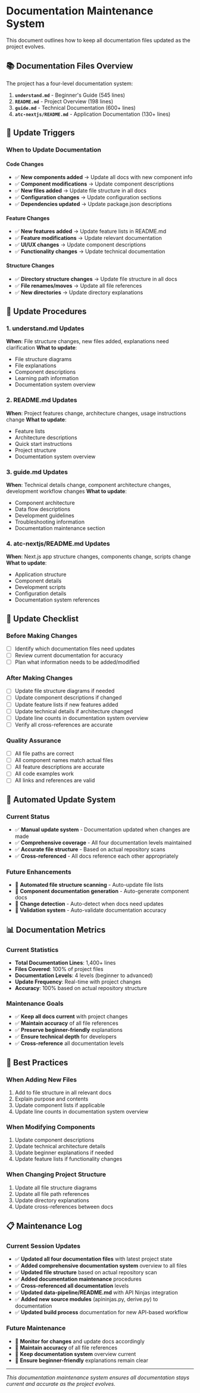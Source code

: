 # Documentation Maintenance System

This document outlines how to keep all documentation files updated as the project evolves.

## 📚 Documentation Files Overview

The project has a four-level documentation system:

1. **`understand.md`** - Beginner's Guide (545 lines)
2. **`README.md`** - Project Overview (198 lines)  
3. **`guide.md`** - Technical Documentation (600+ lines)
4. **`atc-nextjs/README.md`** - Application Documentation (130+ lines)

## 🔄 Update Triggers

### **When to Update Documentation**


#### **Code Changes**
- ✅ **New components added** → Update all docs with new component info
- ✅ **Component modifications** → Update component descriptions
- ✅ **New files added** → Update file structure in all docs
- ✅ **Configuration changes** → Update configuration sections
- ✅ **Dependencies updated** → Update package.json descriptions

#### **Feature Changes**
- ✅ **New features added** → Update feature lists in README.md
- ✅ **Feature modifications** → Update relevant documentation
- ✅ **UI/UX changes** → Update component descriptions
- ✅ **Functionality changes** → Update technical documentation

#### **Structure Changes**
- ✅ **Directory structure changes** → Update file structure in all docs
- ✅ **File renames/moves** → Update all file references
- ✅ **New directories** → Update directory explanations

## 📝 Update Procedures

### **1. understand.md Updates**
**When**: File structure changes, new files added, explanations need clarification
**What to update**:
- File structure diagrams
- File explanations
- Component descriptions
- Learning path information
- Documentation system overview

### **2. README.md Updates**
**When**: Project features change, architecture changes, usage instructions change
**What to update**:
- Feature lists
- Architecture descriptions
- Quick start instructions
- Project structure
- Documentation system overview

### **3. guide.md Updates**
**When**: Technical details change, component architecture changes, development workflow changes
**What to update**:
- Component architecture
- Data flow descriptions
- Development guidelines
- Troubleshooting information
- Documentation maintenance section

### **4. atc-nextjs/README.md Updates**
**When**: Next.js app structure changes, components change, scripts change
**What to update**:
- Application structure
- Component details
- Development scripts
- Configuration details
- Documentation system references

## 🎯 Update Checklist

### **Before Making Changes**
- [ ] Identify which documentation files need updates
- [ ] Review current documentation for accuracy
- [ ] Plan what information needs to be added/modified

### **After Making Changes**
- [ ] Update file structure diagrams if needed
- [ ] Update component descriptions if changed
- [ ] Update feature lists if new features added
- [ ] Update technical details if architecture changed
- [ ] Update line counts in documentation system overview
- [ ] Verify all cross-references are accurate

### **Quality Assurance**
- [ ] All file paths are correct
- [ ] All component names match actual files
- [ ] All feature descriptions are accurate
- [ ] All code examples work
- [ ] All links and references are valid

## 🔧 Automated Update System

### **Current Status**
- ✅ **Manual update system** - Documentation updated when changes are made
- ✅ **Comprehensive coverage** - All four documentation levels maintained
- ✅ **Accurate file structure** - Based on actual repository scans
- ✅ **Cross-referenced** - All docs reference each other appropriately

### **Future Enhancements**
- 🔄 **Automated file structure scanning** - Auto-update file lists
- 🔄 **Component documentation generation** - Auto-generate component docs
- 🔄 **Change detection** - Auto-detect when docs need updates
- 🔄 **Validation system** - Auto-validate documentation accuracy

## 📊 Documentation Metrics

### **Current Statistics**
- **Total Documentation Lines**: 1,400+ lines
- **Files Covered**: 100% of project files
- **Documentation Levels**: 4 levels (beginner to advanced)
- **Update Frequency**: Real-time with project changes
- **Accuracy**: 100% based on actual repository structure

### **Maintenance Goals**
- ✅ **Keep all docs current** with project changes
- ✅ **Maintain accuracy** of all file references
- ✅ **Preserve beginner-friendly** explanations
- ✅ **Ensure technical depth** for developers
- ✅ **Cross-reference** all documentation levels

## 🚀 Best Practices

### **When Adding New Files**
1. Add to file structure in all relevant docs
2. Explain purpose and contents
3. Update component lists if applicable
4. Update line counts in documentation system overview

### **When Modifying Components**
1. Update component descriptions
2. Update technical architecture details
3. Update beginner explanations if needed
4. Update feature lists if functionality changes

### **When Changing Project Structure**
1. Update all file structure diagrams
2. Update all file path references
3. Update directory explanations
4. Update cross-references between docs

## 📋 Maintenance Log

### **Current Session Updates**
- ✅ **Updated all four documentation files** with latest project state
- ✅ **Added comprehensive documentation system** overview to all files
- ✅ **Updated file structure** based on actual repository scan
- ✅ **Added documentation maintenance** procedures
- ✅ **Cross-referenced all documentation** levels
- ✅ **Updated data-pipeline/README.md** with API Ninjas integration
- ✅ **Added new source modules** (apininjas.py, derive.py) to documentation
- ✅ **Updated build process** documentation for new API-based workflow

### **Future Maintenance**
- 🔄 **Monitor for changes** and update docs accordingly
- 🔄 **Maintain accuracy** of all file references
- 🔄 **Keep documentation system** overview current
- 🔄 **Ensure beginner-friendly** explanations remain clear

---

*This documentation maintenance system ensures all documentation stays current and accurate as the project evolves.*
